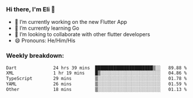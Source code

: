 ### Hi there, I'm Eli 👋
- 🔭 I’m currently working on the new Flutter App
- 🌱 I’m currently learning Go
- 🦄 I’m looking to collaborate with other flutter developers
- 😄 Pronouns: He/Him/His

### Weekly breakdown:
<!--START_SECTION:waka-->

```txt
Dart              24 hrs 39 mins  ██████████████████████▒░░   89.88 %
XML               1 hr 19 mins    █▒░░░░░░░░░░░░░░░░░░░░░░░   04.86 %
TypeScript        29 mins         ▒░░░░░░░░░░░░░░░░░░░░░░░░   01.78 %
YAML              26 mins         ▒░░░░░░░░░░░░░░░░░░░░░░░░   01.59 %
Other             18 mins         ▒░░░░░░░░░░░░░░░░░░░░░░░░   01.13 %
```

<!--END_SECTION:waka-->
